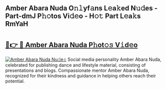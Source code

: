 ## Amber Abara Nuda O𝚗𝚕yf𝚊ns L𝚎a𝚔ed N𝚞𝚍es - Part-dmJ P𝚑𝚘tos Vi𝚍𝚎o - H𝚘𝚝 Part L𝚎a𝚔s RmYaH

# <h2><a href="http://kfexmub.oniu.top/?m=Amber+Abara+Nuda">🔗👉 🔴 Amber Abara Nuda P𝚑ot𝚘𝚜 V𝚒d𝚎o</a></h2>

[![Amber Abara Nuda Nu𝚍e𝚜](https://i.imgur.com/0qMVB7G.gif)](http://kfexmub.oniu.top/?m=Amber+Abara+Nuda)
Social media personality Amber Abara Nuda, celebrated for publishing dance and lifestyle material, consisting of presentations and blogs. Compassionate mentor Amber Abara Nuda, recognized for their kindness and guidance in helping others reach their potential.  
